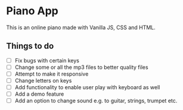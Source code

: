 # Piano App
This is an online piano made with Vanilla JS, CSS and HTML.


## Things to do
- [ ] Fix bugs with certain keys
- [ ] Change some or all the mp3 files to better quality files
- [ ] Attempt to make it responsive
- [ ] Change letters on keys
- [ ] Add functionality to enable user play with keyboard as well
- [ ] Add a demo feature 
- [ ] Add an option to change sound e.g. to guitar, strings, trumpet etc.
